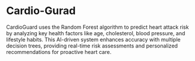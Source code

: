 # Cardio-Gurad
CardioGuard uses the Random Forest algorithm to predict heart attack risk by analyzing key health factors like age, cholesterol, blood pressure, and lifestyle habits. This AI-driven system enhances accuracy with multiple decision trees, providing real-time risk assessments and personalized recommendations for proactive heart care. 
